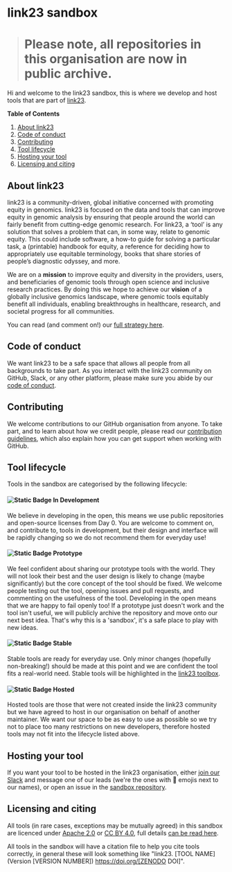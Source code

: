 # link23 sandbox

> # Please note, all repositories in this organisation are now in public archive.

Hi and welcome to the link23 sandbox, this is where we develop and host tools that are part of [link23](https://link23.world).

**Table of Contents**
1. [About link23](#about-link23)
2. [Code of conduct](#code-of-conduct)
3. [Contributing](#contributing)
4. [Tool lifecycle](#tool-lifecycle)
5. [Hosting your tool](#hosting-your-tool)
6. [Licensing and citing](#licensing-and-citing)

## About link23

link23 is a community-driven, global initiative concerned with promoting equity in genomics.
link23 is focused on the data and tools that can improve equity in genomic analysis by ensuring that people around the world can fairly benefit from cutting-edge genomic research.
For link23, a ‘tool’ is any solution that solves a problem that can, in some way, relate to genomic equity.
This could include software, a how-to guide for solving a particular task, a (printable) handbook for equity, a reference for deciding how to appropriately use equitable terminology, books that share stories of people’s diagnostic odyssey, and more.

We are on a **mission** to improve equity and diversity in the providers, users, and beneficiaries of genomic tools through open science and inclusive research practices.
By doing this we hope to achieve our **vision** of a globally inclusive genomics landscape, where genomic tools equitably benefit all individuals, enabling breakthroughs in healthcare, research, and societal progress for all communities.

You can read (and comment on!) our [full strategy here](https://genomicsenglandltd.sharepoint.com/:w:/s/Link23-world/EeV9ESxTaP1GiPQDNf1An98BfY7PEWsaNzQlFIB0u6E46Q?e=3KWVh8).

## Code of conduct

We want link23 to be a safe space that allows all people from all backgrounds to take part.
As you interact with the link23 community on GitHub, Slack, or any other platform, please make sure you abide by our [code of conduct](https://github.com/link23-world/sandbox/blob/main/CODE_OF_CONDUCT.md).

## Contributing

We welcome contributions to our GitHub organisation from anyone.
To take part, and to learn about how we credit people, please read our [contribution guidelines](https://github.com/link23-world/sandbox/blob/main/CONTRIBUTING.md), which also explain how you can get support when working with GitHub.

## Tool lifecycle

Tools in the sandbox are categorised by the following lifecycle:

#### ![Static Badge](https://img.shields.io/badge/link23_Tool-In_Development-purple?style=plastic&label=link23%20Tool&color=%23FFB300) In Development 

We believe in developing in the open, this means we use public repositories and open-source licenses from Day 0.
You are welcome to comment on, and contribute to, tools in development, but their design and interface will be rapidly changing so we do not recommend them for everyday use!

#### ![Static Badge](https://img.shields.io/badge/link23_Tool-Prototype-purple?style=plastic&label=link23%20Tool&color=%2326913d) Prototype

We feel confident about sharing our prototype tools with the world.
They will not look their best and the user design is likely to change (maybe significantly) but the core concept of the tool should be fixed.
We welcome people testing out the tool, opening issues and pull requests, and commenting on the usefulness of the tool.
Developing in the open means that we are happy to fail openly too!
If a prototype just doesn't work and the tool isn't useful, we will publicly archive the repository and move onto our next best idea.
That's why this is a 'sandbox', it's a safe place to play with new ideas.

#### ![Static Badge](https://img.shields.io/badge/link23_Tool-Stable-purple?style=plastic&label=link23%20Tool&color=%23005eb8) Stable

Stable tools are ready for everyday use.
Only minor changes (hopefully non-breaking!) should be made at this point and we are confident the tool fits a real-world need.
Stable tools will be highlighted in the [link23 toolbox](https://link23.world/toolbox).

#### ![Static Badge](https://img.shields.io/badge/link23_Tool-Hosted-purple?style=plastic&label=link23%20Tool&color=%23df007d) Hosted

Hosted tools are those that were not created inside the link23 community but we have agreed to host in our organisation on behalf of another maintainer.
We want our space to be as easy to use as possible so we try not to place too many restrictions on new developers, therefore hosted tools may not fit into the lifecycle listed above.

## Hosting your tool

If you want your tool to be hosted in the link23 organisation, either [join our Slack](https://link23.world/slack) and message one of our leads (we're the ones with 👋 emojis next to our names), or open an issue in the [sandbox repository](https://github.com/link23-world/sandbox).

## Licensing and citing

All tools (in rare cases, exceptions may be mutually agreed) in this sandbox are licenced under [Apache 2.0](https://www.apache.org/licenses/LICENSE-2.0) or [CC BY 4.0](https://creativecommons.org/licenses/by/4.0/), full details [can be read here](https://github.com/link23-world/sandbox/blob/main/LICENSE.md).

All tools in the sandbox will have a citation file to help you cite tools correctly, in general these will look something like "link23. [TOOL NAME] (Version [VERSION NUMBER]) https://doi.org/[ZENODO DOI]".
